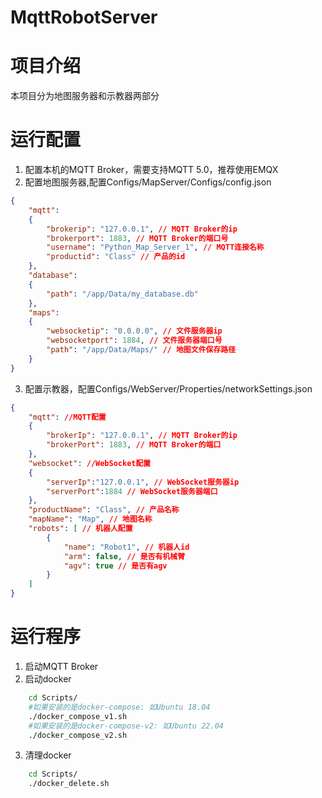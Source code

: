 # MqttRobotServer

# 项目介绍
本项目分为地图服务器和示教器两部分
# 运行配置
1. 配置本机的MQTT Broker，需要支持MQTT 5.0，推荐使用EMQX
2. 配置地图服务器,配置Configs/MapServer/Configs/config.json
```json
{
    "mqtt":
    {
        "brokerip": "127.0.0.1", // MQTT Broker的ip
        "brokerport": 1883, // MQTT Broker的端口号
        "username": "Python_Map_Server_1", // MQTT连接名称
        "productid": "Class" // 产品的id
    },
    "database":
    {
        "path": "/app/Data/my_database.db"
    },
    "maps":
    {
        "websocketip": "0.0.0.0", // 文件服务器ip
        "websocketport": 1884, // 文件服务器端口号
        "path": "/app/Data/Maps/" // 地图文件保存路径
    }
}
```
3. 配置示教器，配置Configs/WebServer/Properties/networkSettings.json
```json
{
    "mqtt": //MQTT配置
    {
        "brokerIp": "127.0.0.1", // MQTT Broker的ip
        "brokerPort": 1883, // MQTT Broker的端口
    },
    "websocket": //WebSocket配置
    {
        "serverIp":"127.0.0.1", // WebSocket服务器ip
        "serverPort":1884 // WebSocket服务器端口
    },
    "productName": "Class", // 产品名称
    "mapName": "Map", // 地图名称
    "robots": [ // 机器人配置
        {
            "name": "Robot1", // 机器人id
            "arm": false, // 是否有机械臂
            "agv": true // 是否有agv
        }
    ]
}
```
# 运行程序
1. 启动MQTT Broker
2. 启动docker
```bash
    cd Scripts/
    #如果安装的是docker-compose: 如Ubuntu 18.04
    ./docker_compose_v1.sh
    #如果安装的是docker-compose-v2: 如Ubuntu 22.04
    ./docker_compose_v2.sh
```
3. 清理docker
```bash
    cd Scripts/
    ./docker_delete.sh
```